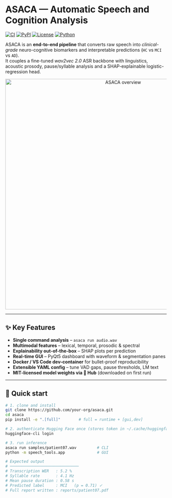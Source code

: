 # ASACA — Automatic Speech and Cognition Analysis  
[![CI](https://github.com/your-org/asaca/actions/workflows/ci.yml/badge.svg)](../../actions)
[![PyPI](https://img.shields.io/pypi/v/asaca?logo=pypi)](https://pypi.org/project/asaca/)
[![License](https://img.shields.io/github/license/your-org/asaca)](LICENSE)
[![Python](https://img.shields.io/badge/python-3.10%2B-blue?logo=python)](#)

ASACA is an **end-to-end pipeline** that converts raw speech into
*clinical-grade* neuro-cognitive biomarkers and interpretable predictions
(`HC` vs `MCI` vs `AD`).  
It couples a fine-tuned *wav2vec 2.0* ASR backbone with linguistics,
acoustic prosody, pause/syllable analysis and a SHAP-explainable
logistic-regression head.

<div align="center">
  <img alt="ASACA overview" src="docs/img/architecture.svg" width="720">
</div>

---

## ✨ Key Features
* **Single command analysis** – `asaca run audio.wav`
* **Multimodal features** – lexical, temporal, prosodic & spectral
* **Explainability out-of-the-box** – SHAP plots per prediction
* **Real-time GUI** – PyQt5 dashboard with waveform & segmentation panes
* **Docker / VS Code dev-container** for bullet-proof reproducibility
* **Extensible YAML config** – tune VAD gaps, pause thresholds, LM text
* **MIT-licensed model weights via 🤗 Hub** (downloaded on first run)

---

## 🚀 Quick start

```bash
# 1. clone and install
git clone https://github.com/your-org/asaca.git
cd asaca
pip install -e ".[full]"        # full = runtime + [gui,dev]

# 2. authenticate Hugging Face once (stores token in ~/.cache/huggingface)
huggingface-cli login

# 3. run inference
asaca run samples/patient07.wav         # CLI
python -m speech_tools.app              # GUI

# Expected output
# ──────────────────────────────
# Transcription WER   : 5.2 %
# Syllable rate       : 4.1 Hz
# Mean pause duration : 0.58 s
# Predicted label     : MCI   (p = 0.71) ✓
# Full report written : reports/patient07.pdf
